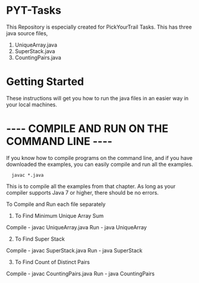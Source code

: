 # PYT-Tasks
This Repository is especially created for PickYourTrail Tasks. This has three java source files,

 1. UniqueArray.java
 2. SuperStack.java
 3. CountingPairs.java

# Getting Started
These instructions will get you how to run the java files in an easier way in your local machines. 

# ---- COMPILE AND RUN ON THE COMMAND LINE ----

If you know how to compile programs on the command line, and if you have downloaded the examples, you can easily compile and run all the examples.

      javac *.java
                  
This is to compile all the examples from that chapter.  As long as your compiler supports Java 7 or higher, there should be no errors.

To Compile and Run each file separately

 1. To Find Minimum Unique Array Sum
 
  Compile - javac UniqueArray.java
  Run - java UniqueArray
  
 2. To Find Super Stack
 
  Compile - javac SuperStack.java
  Run - java SuperStack
  
 3. To Find Count of Distinct Pairs
 
  Compile - javac CountingPairs.java
  Run - java CountingPairs
